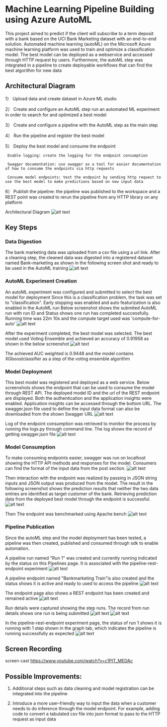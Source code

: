 # Machine Learning Pipeline Building using Azure AutoML

This project aimed to predict if the client will subscribe to a term deposit with a bank based on the UCI Bank Marketing dataset with an end-to-end solution. 
Automated machine learning (autoML) on the Microsoft Azure machine learning platform was used to train and optimize a classification model.
The best model can be deployed as a webservice and accessed through HTTP request by users.
Furthermore, the autoML step was integrated in a pipeline to create deployable workflows that can find the best algorithm for new data

## Architectural Diagram

 1） Upload data and create dataset in Azure ML studio
 
 2） Create and configure an AutoML step run an automated ML experiment in order to search for and optimized a best model
 
 3） Create and configure a pipeline with the AutoML step as the main step
 
 4） Run the pipeline and register the best model
 
 5） Deploy the best model and consume the endpoint
 
     Enable logging: create the logging for the endpoint consumption
     
     Swagger documentation: use swagger as a tool for easier documentation of how to consume the endpoints via http requests
     
     Consume model endpoints: test the endpoint by sending http request to use the best model to make predictions based on new input data
     
 6） Publish the pipeline: the pipeline was published to the workspace and a REST point was created to rerun the pipeline from any HTTP library on any platform

Architectural Diagram
![alt text](https://github.com/second-husky/operationalizing_machine_learning_Azure/blob/master/starter_files/diagram.png)

## Key Steps

### Data Digestion
The bank marketing data was uploaded from a csv file using a url link. After a cleaning step, the cleaned data was digested into a registered dataset named Bank-marketing as shown in the following screen shot and ready to be used in the AutoML training 
![alt text](https://github.com/second-husky/operationalizing_machine_learning_Azure/blob/master/starter_files/screen-shots/screenshot_of_registered_datasets.PNG)

### AutoML Experiment Creation
An autoML experiment was configured and submitted to select the best model for deployment
Since this is a classification problem, the task was set to "classification".
Early stopping was enabled and auto featurization is also enabled in the AutoML run
Below screenshot shows the submited AutoML run with run ID and Status shows one run has completed successfully. Running time was 22m 10s and the compute target used was 'compute-for-auto'
![alt text](https://github.com/second-husky/operationalizing_machine_learning_Azure/blob/master/starter_files/screen-shots/screenshot_of_completed_experiment.PNG)

After the experiment completed, the best model was selected. The best model used Voting Ensemble and achieved an accuracy of 0.91958 as shown in the below screenshot 
![alt text](https://github.com/second-husky/operationalizing_machine_learning_Azure/blob/master/starter_files/screen-shots/screenshot_of_the_best_model.PNG)

The achieved AUC weighted is 0.9448 and the model contains XGboostclassifier as a step of the voting ensemble algorithm

### Model Deployment

This best model was registered and deployed as a web service. Below screenshots shows the endpoint that can be used to consume the model through REST API. The deployed model ID and the url of the REST endpoint are displayed. Both the authentication and the application insights were enabled. Application insights can be accessed through the bottom URL. The swagger.json file used to define the input data format can also be downloaded from the shown Swagger URL
![alt text](https://github.com/second-husky/operationalizing_machine_learning_Azure/blob/master/starter_files/screen-shots/screenshot_of_endpoint_application_insights_enabled.PNG)

Log of the endpoint consumption was retrieved to monitor the process by running the logs.py through command line. The log shows the record of getting swagger.json file
![alt text](https://github.com/second-husky/operationalizing_machine_learning_Azure/blob/master/starter_files/screen-shots/screenshot_of_logs.PNG)

### Model Consumption
To make consuming endpoints easier, swagger was run on localhost showing the HTTP API methods and responses for the model. Consumers can find the format of the input data from the post section.
![alt text](https://github.com/second-husky/operationalizing_machine_learning_Azure/blob/master/starter_files/screen-shots/screenshot_of_swagger_on_localhost.PNG)

Then interaction with the endpoint was realized by passing in JSON string inputs and JSON output was produced from the model. The result in the following screenshot shows the prediction results that neither the two data entries are identified as target customer of the bank. Retrieving prediction data from the deployed best model through the endpoint is successful. 
![alt text](https://github.com/second-husky/operationalizing_machine_learning_Azure/blob/master/starter_files/screen-shots/screenshot_of_endpoint_json_output.PNG)

Then The endpoint was benchmarked using Apache bench
![alt text](https://github.com/second-husky/operationalizing_machine_learning_Azure/blob/master/starter_files/screen-shots/screenshot_of_the_benchmarking.PNG)

### Pipeline Publication
Since the autoML step and the model deployment has been tested, a pipeline was then created, published and consumed through sdk to enable automation.

A pipeline run named "Run 1" was created and currently running indicated by the status on this Pipelines page. It is associated with the pipeline-rest-endpoint experiment 
![alt text](https://github.com/second-husky/operationalizing_machine_learning_Azure/blob/master/starter_files/screen-shots/screenshot_of_pipeline_created_and_run.PNG)

A pipeline endpoint named "Bankmarketing Train"is also created and the status shows it is active and ready to used to access the pipeline
![alt text](https://github.com/second-husky/operationalizing_machine_learning_Azure/blob/master/starter_files/screen-shots/screenshot_of_pipeline_endpoint.PNG)
 
 The endpoint page also shows a REST endpoint has been created and remained active
![alt text](https://github.com/second-husky/operationalizing_machine_learning_Azure/blob/master/starter_files/screen-shots/screenshot_of_active_rest_endpoint.PNG)

Run details were captured showing the step runs. The record from run details shows one run is being submitted
![alt text](https://github.com/second-husky/operationalizing_machine_learning_Azure/blob/master/starter_files/screen-shots/screenshot_of_run_details_steps_run.PNG)
![alt text](https://github.com/second-husky/operationalizing_machine_learning_Azure/blob/master/starter_files/screen-shots/screenshot_of_run_details_pipeline.PNG)

In the pipeline-rest-endpoint experiment page, the status of run 1 shows it is running with 1 step shown in the graph tab, which indicates the pipeline is running successfully as expected
![alt text](https://github.com/second-husky/operationalizing_machine_learning_Azure/blob/master/starter_files/screen-shots/screenshot_of_scheduled_run_in_ML_Studio.PNG)

## Screen Recording

screen cast
https://www.youtube.com/watch?v=c1PIT_MEDAc

## Possible Improvements:
1) Additional steps such as data cleaning and model registration can be integrated into the pipeline  

2) Introduce a more user-friendly way to input the data when a customer needs to do inference through the model endpoint. For example, adding code to convert a tabulated csv file into json format to pass to the HTTP request as input data 
